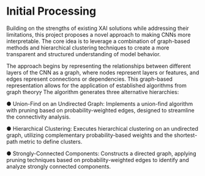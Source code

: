 # Initial Processing
Building on the strengths of existing XAI solutions while addressing their limitations, this project proposes a novel approach to making CNNs more interpretable. The core idea is to leverage a combination of graph-based methods and hierarchical clustering techniques to create a more transparent and structured understanding of model behavior.

The approach begins by representing the relationships between different layers of the CNN as a graph, where nodes represent layers or features, and edges represent connections or dependencies. This graph-based representation allows for the application of established algorithms from graph theoryץ The algorithm generates three alternative hierarchies:

●	Union-Find on an Undirected Graph: Implements a union-find algorithm with pruning based on probability-weighted edges, designed to streamline the connectivity analysis.

●	Hierarchical Clustering: Executes hierarchical clustering on an undirected graph, utilizing complementary probability-based weights and the shortest-path metric to define clusters.

●	Strongly-Connected Components: Constructs a directed graph, applying pruning techniques based on probability-weighted edges to identify and analyze strongly connected components.
